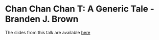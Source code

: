 # Chan Chan Chan T: A Generic Tale - Branden J. Brown

The slides from this talk are available [here](./chanchanchan.slide)
